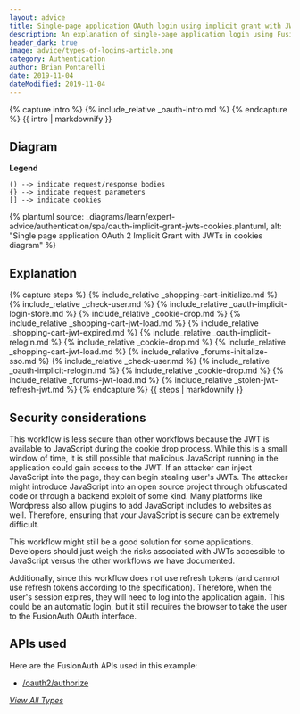 ```yaml
---
layout: advice
title: Single-page application OAuth login using implicit grant with JWTs in cookies
description: An explanation of single-page application login using FusionAuth OAuth interface with the implicit grant with JWTs in cookies
header_dark: true
image: advice/types-of-logins-article.png
category: Authentication
author: Brian Pontarelli
date: 2019-11-04
dateModified: 2019-11-04
---
```


{% capture intro %}
{% include_relative _oauth-intro.md %}
{% endcapture %}
{{ intro | markdownify }}

## Diagram

**Legend**

```text
() --> indicate request/response bodies
{} --> indicate request parameters
[] --> indicate cookies
```

{% plantuml source: _diagrams/learn/expert-advice/authentication/spa/oauth-implicit-grant-jwts-cookies.plantuml, alt: "Single page application OAuth 2 Implicit Grant with JWTs in cookies diagram" %}

## Explanation

{% capture steps %}
{% include_relative _shopping-cart-initialize.md %}
{% include_relative _check-user.md %}
{% include_relative _oauth-implicit-login-store.md %}
{% include_relative _cookie-drop.md %}
{% include_relative _shopping-cart-jwt-load.md %}
{% include_relative _shopping-cart-jwt-expired.md %}
{% include_relative _oauth-implicit-relogin.md %}
{% include_relative _cookie-drop.md %}
{% include_relative _shopping-cart-jwt-load.md %}
{% include_relative _forums-initialize-sso.md %}
{% include_relative _check-user.md %}
{% include_relative _oauth-implicit-relogin.md %}
{% include_relative _cookie-drop.md %}
{% include_relative _forums-jwt-load.md %}
{% include_relative _stolen-jwt-refresh-jwt.md %}
{% endcapture %}
{{ steps | markdownify }}

## Security considerations

This workflow is less secure than other workflows because the JWT is available to JavaScript during the cookie drop process. While this is a small window of time, it is still possible that malicious JavaScript running in the application could gain access to the JWT. If an attacker can inject JavaScript into the page, they can begin stealing user's JWTs. The attacker might introduce JavaScript into an open source project through obfuscated code or through a backend exploit of some kind. Many platforms like Wordpress also allow plugins to add JavaScript includes to websites as well. Therefore, ensuring that your JavaScript is secure can be extremely difficult.

This workflow might still be a good solution for some applications. Developers should just weigh the risks associated with JWTs accessible to JavaScript versus the other workflows we have documented.

Additionally, since this workflow does not use refresh tokens (and cannot use refresh tokens according to the specification). Therefore, when the user's session expires, they will need to log into the application again. This could be an automatic login, but it still requires the browser to take the user to the FusionAuth OAuth interface.

## APIs used

Here are the FusionAuth APIs used in this example:

* [/oauth2/authorize](/docs/v1/tech/oauth/endpoints#authorize)


[_View All Types_](/learn/expert-advice/authentication/login-authentication-workflows)
